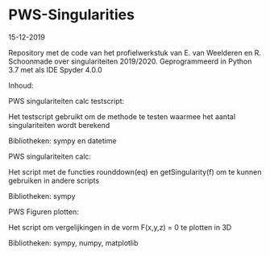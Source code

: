 # PWS-Singularities

15-12-2019

Repository met de code van het profielwerkstuk van E. van Weelderen en R. Schoonmade over singulariteiten 2019/2020.
Geprogrammeerd in Python 3.7 met als IDE Spyder 4.0.0

Inhoud:

PWS singulariteiten calc testscript:
  
  Het testscript gebruikt om de methode te testen waarmee het aantal singulariteiten wordt berekend
  
  Bibliotheken: sympy en datetime
  
PWS singulariteiten calc:
  
   Het script met de functies rounddown(eq) en getSingularity(f) om te kunnen gebruiken in andere scripts
 
   Bibliotheken: sympy
  
PWS Figuren plotten:
  
  Het script om vergelijkingen in de vorm F(x,y,z) = 0 te plotten in 3D
  
  Bibliotheken: sympy, numpy, matplotlib
